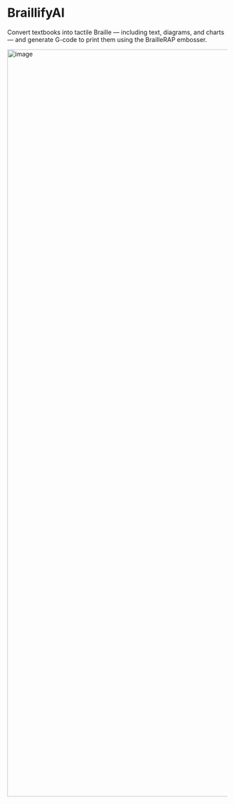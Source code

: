# BraillifyAI
Convert textbooks into tactile Braille — including text, diagrams, and charts — and generate G-code to print them using the BrailleRAP embosser.

<img width="1713" alt="image" src="https://github.com/user-attachments/assets/e106baa1-7c3f-48d8-8a5c-a4d6b368b6c1" />


